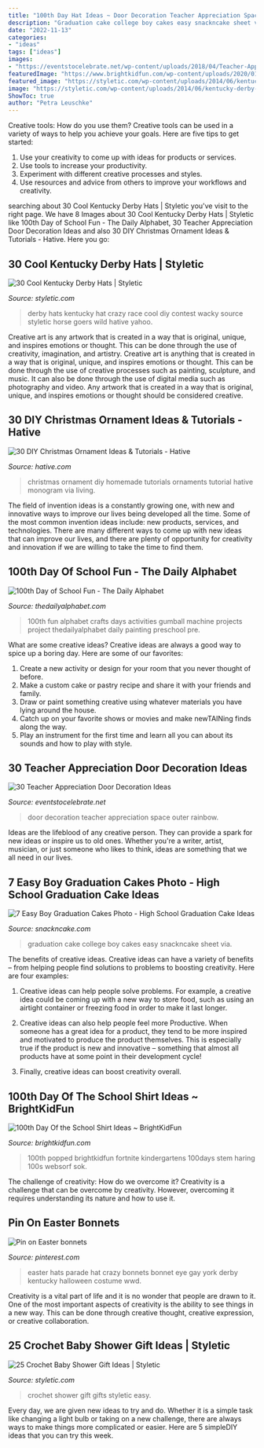 ```yaml
---
title: "100th Day Hat Ideas ~ Door Decoration Teacher Appreciation Space Outer Rainbow"
description: "Graduation cake college boy cakes easy snackncake sheet via"
date: "2022-11-13"
categories:
- "ideas"
tags: ["ideas"]
images:
- "https://eventstocelebrate.net/wp-content/uploads/2018/04/Teacher-Appreciation-Door-Decoration-Ideas-3.jpg"
featuredImage: "https://www.brightkidfun.com/wp-content/uploads/2020/01/6d33ee2fb58ef7845667567c123d5492.jpg"
featured_image: "https://styletic.com/wp-content/uploads/2014/06/kentucky-derby-hats/22-kentucky-derby-hats.jpg"
image: "https://styletic.com/wp-content/uploads/2014/06/kentucky-derby-hats/22-kentucky-derby-hats.jpg"
ShowToc: true
author: "Petra Leuschke"
---
```



Creative tools: How do you use them?
Creative tools can be used in a variety of ways to help you achieve your goals. Here are five tips to get started: 
1. Use your creativity to come up with ideas for products or services.
2. Use tools to increase your productivity.
3. Experiment with different creative processes and styles.
4. Use resources and advice from others to improve your workflows and creativity.

	

		
searching about 30 Cool Kentucky Derby Hats | Styletic you've visit to the right page. We have 8 Images about 30 Cool Kentucky Derby Hats | Styletic like 100th Day of School Fun - The Daily Alphabet, 30 Teacher Appreciation Door Decoration Ideas and also 30 DIY Christmas Ornament Ideas &amp; Tutorials - Hative. Here you go:
		
    
## 30 Cool Kentucky Derby Hats | Styletic

<img loading=lazy src="https://styletic.com/wp-content/uploads/2014/06/kentucky-derby-hats/22-kentucky-derby-hats.jpg" onerror="this.onerror=null;this.src='https://tse2.mm.bing.net/th?id=OIP.0yTFGzC8DFH0TIHQRglGuwHaLH&amp;pid=15.1';" alt="30 Cool Kentucky Derby Hats | Styletic">

_Source: styletic.com_

>derby hats kentucky hat crazy race cool diy contest wacky source styletic horse goers wild hative yahoo. 

	

Creative art is any artwork that is created in a way that is original, unique, and inspires emotions or thought. This can be done through the use of creativity, imagination, and artistry.
Creative art is anything that is created in a way that is original, unique, and inspires emotions or thought. This can be done through the use of creative processes such as painting, sculpture, and music. It can also be done through the use of digital media such as photography and video. Any artwork that is created in a way that is original, unique, and inspires emotions or thought should be considered creative.

    
## 30 DIY Christmas Ornament Ideas &amp; Tutorials - Hative

<img loading=lazy src="https://hative.com/wp-content/uploads/2015/12/christmas-ornaments/28-diy-christmas-ornaments-ideas-tutorials.jpg" onerror="this.onerror=null;this.src='https://tse4.mm.bing.net/th?id=OIP.OVR0Xc4XvshZ0pBzF7sf5gHaJ4&amp;pid=15.1';" alt="30 DIY Christmas Ornament Ideas &amp; Tutorials - Hative">

_Source: hative.com_

>christmas ornament diy homemade tutorials ornaments tutorial hative monogram via living. 

	

The field of invention ideas is a constantly growing one, with new and innovative ways to improve our lives being developed all the time. Some of the most common invention ideas include: new products, services, and technologies. There are many different ways to come up with new ideas that can improve our lives, and there are plenty of opportunity for creativity and innovation if we are willing to take the time to find them.

    
## 100th Day Of School Fun - The Daily Alphabet

<img loading=lazy src="https://4.bp.blogspot.com/-9amKpEeCaYA/VMPiQ_VYcoI/AAAAAAAAEOk/P_2a3rsBW5E/s1600/100th201511.png" onerror="this.onerror=null;this.src='https://tse3.mm.bing.net/th?id=OIP.3fjszDqUScLyNqWFsq0AbgHaJ3&amp;pid=15.1';" alt="100th Day of School Fun - The Daily Alphabet">

_Source: thedailyalphabet.com_

>100th fun alphabet crafts days activities gumball machine projects project thedailyalphabet daily painting preschool pre. 

	

What are some creative ideas?
Creative ideas are always a good way to spice up a boring day. Here are some of our favorites: 
1. Create a new activity or design for your room that you never thought of before. 
2. Make a custom cake or pastry recipe and share it with your friends and family. 
3. Draw or paint something creative using whatever materials you have lying around the house. 
4. Catch up on your favorite shows or movies and make newTAINing finds along the way. 
5. Play an instrument for the first time and learn all you can about its sounds and how to play with style.

    
## 30 Teacher Appreciation Door Decoration Ideas

<img loading=lazy src="https://eventstocelebrate.net/wp-content/uploads/2018/04/Teacher-Appreciation-Door-Decoration-Ideas-3.jpg" onerror="this.onerror=null;this.src='https://tse2.mm.bing.net/th?id=OIP.wtTXS3Vy1rws5jV4AJccdAHaPj&amp;pid=15.1';" alt="30 Teacher Appreciation Door Decoration Ideas">

_Source: eventstocelebrate.net_

>door decoration teacher appreciation space outer rainbow. 

	

Ideas are the lifeblood of any creative person. They can provide a spark for new ideas or inspire us to old ones. Whether you're a writer, artist, musician, or just someone who likes to think, ideas are something that we all need in our lives.

    
## 7 Easy Boy Graduation Cakes Photo - High School Graduation Cake Ideas

<img loading=lazy src="https://www.snackncake.com/postpic/2010/09/college-graduation-cake-ideas_759809.jpg" onerror="this.onerror=null;this.src='https://tse2.mm.bing.net/th?id=OIP.TkR-yfbadJGYmw-dQJPXegHaLH&amp;pid=15.1';" alt="7 Easy Boy Graduation Cakes Photo - High School Graduation Cake Ideas">

_Source: snackncake.com_

>graduation cake college boy cakes easy snackncake sheet via. 

	

The benefits of creative ideas.
Creative ideas can have a variety of benefits – from helping people find solutions to problems to boosting creativity. Here are four examples:
1. Creative ideas can help people solve problems. For example, a creative idea could be coming up with a new way to store food, such as using an airtight container or freezing food in order to make it last longer.

2. Creative ideas can also help people feel more Productive. When someone has a great idea for a product, they tend to be more inspired and motivated to produce the product themselves. This is especially true if the product is new and innovative – something that almost all products have at some point in their development cycle!

3. Finally, creative ideas can boost creativity overall.

    
## 100th Day Of The School Shirt Ideas ~ BrightKidFun

<img loading=lazy src="https://www.brightkidfun.com/wp-content/uploads/2020/01/6d33ee2fb58ef7845667567c123d5492.jpg" onerror="this.onerror=null;this.src='https://tse1.mm.bing.net/th?id=OIP.8gCumwRZoflWpxj6tcydBgHaJ3&amp;pid=15.1';" alt="100th Day Of the School Shirt Ideas ~ BrightKidFun">

_Source: brightkidfun.com_

>100th popped brightkidfun fortnite kindergartens 100days stem haring 100s websorf sok. 

	

The challenge of creativity: How do we overcome it?
Creativity is a challenge that can be overcome by creativity. However, overcoming it requires understanding its nature and how to use it.

    
## Pin On Easter Bonnets

<img loading=lazy src="https://i.pinimg.com/736x/d2/3c/37/d23c375dd7296ea98ff819ca628a6960--easter-bonnets-fashion-news.jpg" onerror="this.onerror=null;this.src='https://tse2.mm.bing.net/th?id=OIP.DaRwP77LNRRMfqK4LHL-yAHaLG&amp;pid=15.1';" alt="Pin on Easter bonnets">

_Source: pinterest.com_

>easter hats parade hat crazy bonnets bonnet eye gay york derby kentucky halloween costume wwd. 

	

Creativity is a vital part of life and it is no wonder that people are drawn to it. One of the most important aspects of creativity is the ability to see things in a new way. This can be done through creative thought, creative expression, or creative collaboration.

    
## 25 Crochet Baby Shower Gift Ideas | Styletic

<img loading=lazy src="https://styletic.com/wp-content/uploads/2018/01/crochet-baby-shower-gifts/19-crochet-baby-shower-gift-ideas-tutorials.jpg" onerror="this.onerror=null;this.src='https://tse3.mm.bing.net/th?id=OIP.v4jqtUUjnSVwaP88uzyWigHaO0&amp;pid=15.1';" alt="25 Crochet Baby Shower Gift Ideas | Styletic">

_Source: styletic.com_

>crochet shower gift gifts styletic easy. 

	

Every day, we are given new ideas to try and do. Whether it is a simple task like changing a light bulb or taking on a new challenge, there are always ways to make things more complicated or easier. Here are 5 simpleDIY ideas that you can try this week.

